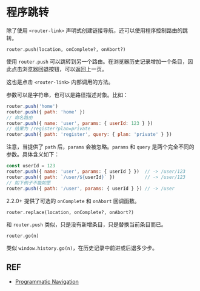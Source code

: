 # 程序跳转

除了使用 `<router-link>` 声明式创建链接导航，还可以使用程序控制路由的跳转。

`router.push(location, onComplete?, onAbort?)`

使用 `router.push` 可以跳转到另一个路由。在浏览器历史记录增加一个条目，因此点击浏览器回退按钮，可以返回上一页。

这也是点击 `<router-link>` 内部调用的方法。

参数可以是字符串，也可以是路径描述对象。比如：

```js
router.push('home')
router.push({ path: 'home' })
// 命名路由
router.push({ name: 'user', params: { userId: 123 } })
// 结果为 /register?plan=private
router.push({ path: 'register', query: { plan: 'private' } })
```

注意，当提供了 `path` 后，`params` 会被忽略。`params` 和 `query` 是两个完全不同的参数。具体含义如下：

```js
const userId = 123
router.push({ name: 'user', params: { userId } })  // -> /user/123
router.push({ path: `/user/${userId}` })           // -> /user/123
// 如下例子不能如愿
router.push({ path: '/user', params: { userId } }) // -> /user
```

2.2.0+ 提供了可选的 `onComplete` 和 `onAbort` 回调函数。

`router.replace(location, onComplete?, onAbort?)`

和 `router.push` 类似，只是没有新增条目，只是替换当前条目而已。

`router.go(n)`

类似 `window.history.go(n)`，在历史记录中前进或后退多少步。

## REF

- [Programmatic Navigation][navigation]

[navigation]: https://router.vuejs.org/en/essentials/navigation.html